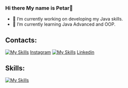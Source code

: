 ### Hi there My name is Petar👋

- 🔭 I’m currently working on developing my Java skills.
- 🌱 I’m currently learning Java Advanced and OOP.
<!--
**PetarGPetrov/PetarGPetrov** is a ✨ _special_ ✨ repository because its `README.md` (this file) appears on your GitHub profile.

Here are some ideas to get you started:

- 🔭 I’m currently working on ...
- 🌱 I’m currently learning ...
- 👯 I’m looking to collaborate on ...
- 🤔 I’m looking for help with ...
- 💬 Ask me about ...
- 📫 How to reach me: ...
- 😄 Pronouns: ...
- ⚡ Fun fact: ...
-->
## Contacts:
[![My Skills](https://skillicons.dev/icons?i=instagram)](https://skillicons.dev) [Instagram](https://www.instagram.com/p_petrov223/)
[![My Skills](https://skillicons.dev/icons?i=linkedin)](https://skillicons.dev) [Linkedin](https://www.linkedin.com/in/petar-petrov-97a64923a/)


## Skills: 
[![My Skills](https://skillicons.dev/icons?i=java,vscode,idea,github)](https://skillicons.dev)
